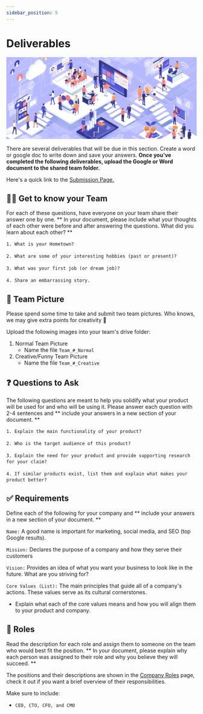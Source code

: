 ```yaml
---
sidebar_position: 5
---
```


# Deliverables

![Establishment](/img/shpeathon-img-1.png)

There are several deliverables that will be due in this section. Create a word or google doc to write down and save your answers. **Once you've completed the following deliverables, upload the Google or Word document to the shared team folder.**

Here's a quick link to the [Submission Page.](/docs/shpeathon24/event-details/submitting_deliverables.md)

## 🙋‍♀️ Get to know your Team

For each of these questions, have everyone on your team share their answer one by one. ** In your document, please include what your thoughts of each other were before and after answering the questions. What did you learn about each other? ** 

```
1. What is your Hometown?

2. What are some of your interesting hobbies (past or present)?

3. What was your first job (or dream job)?

4. Share an embarrassing story.
```

## 📸 Team Picture

Please spend some time to take and submit two team pictures. Who knows, we may give extra points for creativity 🤔

Upload the following images into your team's drive folder:
1. Normal Team Picture
    - Name the file `Team_#_Normal`
2. Creative/Funny Team Picture
    - Name the file `Team_#_Creative`

## ❓ Questions to Ask

The following questions are meant to help you solidify what your product will be used for and who will be using it. Please answer each question with 2-4 sentences and ** include your answers in a new section of your document. ** 

```
1. Explain the main functionality of your product? 

2. Who is the target audience of this product?

3. Explain the need for your product and provide supporting research for your claim? 

4. If similar products exist, list them and explain what makes your product better? 
```

## ✅ Requirements

Define each of the following for your company and ** include your answers in a new section of your document. ** 

`Name:` 
A good name is important for marketing, social media, and SEO (top Google results).

`Mission:`
Declares the purpose of a company and how they serve their customers

`Vision:`
Provides an idea of what you want your business to look like in the future. What are you striving for?

`Core Values (List):`
The main principles that guide all of a company's actions. These values serve as its cultural cornerstones.
- Explain what each of the core values means and how you will align them to your product and company.


## 📃 Roles

Read the description for each role and assign them to someone on the team who would best fit the position. ** In your document, please explain why each person was assigned to their role and why you believe they will succeed. ** 

The positions and their descriptions are shown in the [Company Roles](/docs/shpeathon24/introPhase/company-roles.md) page, check it out if you want a brief overview of their responsibilities.

Make sure to include:

- `CEO, CTO, CFO, and CMO`